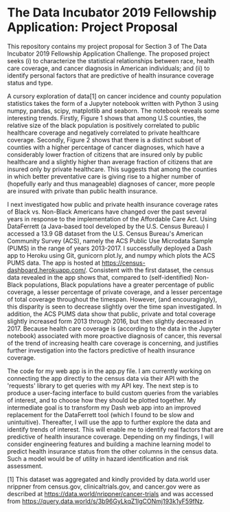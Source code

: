 # The Data Incubator 2019 Fellowship Application: Project Proposal
This repository contains my project proposal for Section 3 of The Data Incubator 2019 Fellowship Application Challenge. The proposed project seeks (i) to characterize the statistical relationships between race, health care coverage, and cancer diagnosis in American individuals; and (ii) to identify personal factors that are predictive of health insurance coverage status and type.

A cursory exploration of data[1] on cancer incidence and county population statistics  takes the form of a Jupyter notebook written with Python 3 using numpy, pandas, scipy, matplotlib and seaborn. The notebook reveals some interesting trends. Firstly, Figure 1 shows that among U.S counties, the relative size of the black population is positively correlated to public healthcare coverage and negatively correlated to private healthcare coverage. Secondly, Figure 2 shows that there is a distinct subset of counties with a higher percentage of cancer diagnoses, which have a considerably lower fraction of citizens that are insured only by public healthcare and a slightly higher than average fraction of citizens that are insured only by private healthcare. This suggests that among the counties in which better preventative care is giving rise to a higher number of (hopefully early and thus manageable) diagnoses of cancer, more people are insured with private than public health insurance. 

I next investigated how public and private health insurance coverage rates of Black vs. Non-Black Americans have changed over the past several years in response to the implementation of the Affordable Care Act. Using DataFerrett (a Java-based tool developed by the U.S. Census Bureau) I accessed a 13.9 GB dataset from the U.S. Census Bureau's American Community Survey (ACS), namely the ACS Public Use Microdata Sample (PUMS) in the range of years 2013-2017. I successfully deployed a Dash app to Heroku using Git, gunicorn plot.ly, and numpy which plots the ACS PUMS data. The app is hosted at https://census-dashboard.herokuapp.com/. Consistent with the first dataset, the census data revealed in the app shows that, compared to (self-identified) Non-Black populations, Black populations have a greater percentage of public coverage, a lesser percentage of private coverage, and a lesser percentage of total coverage throughout the timespan. However, (and encouragingly), this disparity is seen to decrease slightly over the time span investigated. In addition, the ACS PUMS data show that public, private and total coverage slightly increased form 2013 through 2016, but then slightly decreased in 2017. Because health care coverage is (according to the data in the Jupyter notebook) associated with more proactive diagnosis of cancer, this reversal of the trend of increasing health care coverage is concerning, and justifies further investigation into the factors predictive of health insurance coverage. 

The code for my web app is in the app.py file. I am currently working on connecting the app directly to the census data via their API with the 'requests' library to get queries with my API key. The next step is to produce a user-facing interface to build custom queries from the variables of interest, and to choose how they should be plotted together. My intermediate goal is to transform my Dash web app into an improved replacement for the DataFerrett tool (which I found to be slow and unintuitive). Thereafter, I will use the app to further explore the data and identify trends of interest. This will enable me to identify real factors that are predictive of health insurance coverage. Depending on my findings, I will consider engineering features and building a machine learning model to predict health insurance status from the other columns in the census data. Such a model would be of utility in hazard identification and risk assessment.   

[1] This dataset was aggregated and kindly provided by data.world user nrippner from census.gov, clinicaltrials.gov, and cancer.gov were as described at https://data.world/nrippner/cancer-trials and was accessed from https://query.data.world/s/3b96GyLkqZ1IgCONmj193k1yF59fNz.
